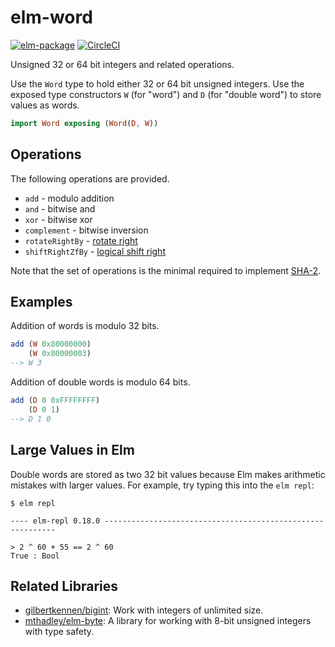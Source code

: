 # elm-word

[![elm-package](https://img.shields.io/badge/elm-2.1.0-blue.svg)](http://package.elm-lang.org/packages/ktonon/elm-word/latest)
[![CircleCI](https://img.shields.io/circleci/project/github/ktonon/elm-word.svg)](https://circleci.com/gh/ktonon/elm-word)

Unsigned 32 or 64 bit integers and related operations.

Use the `Word` type to hold either 32 or 64 bit unsigned integers. Use the exposed type constructors `W` (for "word") and `D` (for "double word") to store values as words.

```elm
import Word exposing (Word(D, W))
```

## Operations

The following operations are provided.

* `add` - modulo addition
* `and` - bitwise and
* `xor` - bitwise xor
* `complement` - bitwise inversion
* `rotateRightBy` - [rotate right][]
* `shiftRightZfBy` - [logical shift right][]

Note that the set of operations is the minimal required to implement [SHA-2][].

## Examples

Addition of words is modulo 32 bits.
```elm
add (W 0x80000000)
    (W 0x80000003)
--> W 3
```

Addition of double words is modulo 64 bits.

```elm
add (D 0 0xFFFFFFFF)
    (D 0 1)
--> D 1 0
```

## Large Values in Elm

Double words are stored as two 32 bit values because Elm makes arithmetic mistakes with larger values. For example, try typing this into the `elm repl`:

```shell
$ elm repl

---- elm-repl 0.18.0 -----------------------------------------------------------

> 2 ^ 60 + 55 == 2 ^ 60
True : Bool
```

## Related Libraries

* [gilbertkennen/bigint][]: Work with integers of unlimited size.
* [mthadley/elm-byte][]: A library for working with 8-bit unsigned integers with type safety.


[gilbertkennen/bigint]:http://package.elm-lang.org/packages/gilbertkennen/bigint/latest/
[logical shift right]:https://en.wikipedia.org/wiki/Bitwise_operation#Logical_shift
[mthadley/elm-byte]:http://package.elm-lang.org/packages/mthadley/elm-byte/latest
[rotate right]:https://en.wikipedia.org/wiki/Bitwise_operation#Rotate_no_carry
[SHA-2]:https://en.wikipedia.org/wiki/SHA-2
